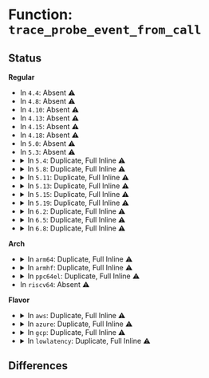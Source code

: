 # Function: <code>trace_probe_event_from_call</code>

## Status
<b>Regular</b>
<ul>
<li>
In <code>4.4</code>: Absent ⚠️
</li>
<li>
In <code>4.8</code>: Absent ⚠️
</li>
<li>
In <code>4.10</code>: Absent ⚠️
</li>
<li>
In <code>4.13</code>: Absent ⚠️
</li>
<li>
In <code>4.15</code>: Absent ⚠️
</li>
<li>
In <code>4.18</code>: Absent ⚠️
</li>
<li>
In <code>5.0</code>: Absent ⚠️
</li>
<li>
In <code>5.3</code>: Absent ⚠️
</li>
<li>
<details>
<summary>In <code>5.4</code>: Duplicate, Full Inline ⚠️</summary>

**Collision:** Static Duplication

**Inline:** Full

**Transformation:** False

**Instances:**

```
In kernel/trace/trace_kprobe.c (ffffffff811d1d80)
Location: kernel/trace/trace_probe.h:295
Inline: True
Inline callers:
  - kernel/trace/trace_kprobe.c:destroy_local_trace_kprobe
  - kernel/trace/trace_kprobe.c:kretprobe_event_define_fields
  - kernel/trace/trace_kprobe.c:kprobe_event_define_fields
  - kernel/trace/trace_kprobe.c:print_kretprobe_event
  - kernel/trace/trace_kprobe.c:print_kprobe_event
  - kernel/trace/trace_kprobe.c:disable_trace_kprobe
  - kernel/trace/trace_kprobe.c:enable_trace_kprobe
  - kernel/trace/trace_kprobe.c:trace_kprobe_error_injectable
  - kernel/trace/trace_kprobe.c:trace_kprobe_on_func_entry
```
```
In kernel/trace/trace_uprobe.c (ffffffff811da7f0)
Location: kernel/trace/trace_probe.h:295
Inline: True
Inline callers:
  - kernel/trace/trace_uprobe.c:destroy_local_trace_uprobe
  - kernel/trace/trace_uprobe.c:uprobe_perf_close
  - kernel/trace/trace_uprobe.c:uprobe_event_define_fields
  - kernel/trace/trace_uprobe.c:probe_event_disable
  - kernel/trace/trace_uprobe.c:probe_event_enable
  - kernel/trace/trace_uprobe.c:print_uprobe_event
```
</details>
</li>
<li>
<details>
<summary>In <code>5.8</code>: Duplicate, Full Inline ⚠️</summary>

**Collision:** Static Duplication

**Inline:** Full

**Transformation:** False

**Instances:**

```
In kernel/trace/trace_kprobe.c (ffffffff811ee770)
Location: kernel/trace/trace_probe.h:295
Inline: True
Inline callers:
  - kernel/trace/trace_kprobe.c:destroy_local_trace_kprobe
  - kernel/trace/trace_kprobe.c:bpf_get_kprobe_info
  - kernel/trace/trace_kprobe.c:kretprobe_event_define_fields
  - kernel/trace/trace_kprobe.c:kprobe_event_define_fields
  - kernel/trace/trace_kprobe.c:print_kretprobe_event
  - kernel/trace/trace_kprobe.c:print_kprobe_event
  - kernel/trace/trace_kprobe.c:disable_trace_kprobe
  - kernel/trace/trace_kprobe.c:enable_trace_kprobe
  - kernel/trace/trace_kprobe.c:trace_kprobe_error_injectable
  - kernel/trace/trace_kprobe.c:trace_kprobe_on_func_entry
```
```
In kernel/trace/trace_uprobe.c (ffffffff811f72b0)
Location: kernel/trace/trace_probe.h:295
Inline: True
Inline callers:
  - kernel/trace/trace_uprobe.c:destroy_local_trace_uprobe
  - kernel/trace/trace_uprobe.c:bpf_get_uprobe_info
  - kernel/trace/trace_uprobe.c:uprobe_perf_open
  - kernel/trace/trace_uprobe.c:uprobe_perf_close
  - kernel/trace/trace_uprobe.c:uprobe_event_define_fields
  - kernel/trace/trace_uprobe.c:probe_event_disable
  - kernel/trace/trace_uprobe.c:probe_event_enable
  - kernel/trace/trace_uprobe.c:print_uprobe_event
```
</details>
</li>
<li>
<details>
<summary>In <code>5.11</code>: Duplicate, Full Inline ⚠️</summary>

**Collision:** Static Duplication

**Inline:** Full

**Transformation:** False

**Instances:**

```
In kernel/trace/trace_kprobe.c (ffffffff811ec9c0)
Location: kernel/trace/trace_probe.h:294
Inline: True
Inline callers:
  - kernel/trace/trace_kprobe.c:destroy_local_trace_kprobe
  - kernel/trace/trace_kprobe.c:bpf_get_kprobe_info
  - kernel/trace/trace_kprobe.c:kretprobe_event_define_fields
  - kernel/trace/trace_kprobe.c:kprobe_event_define_fields
  - kernel/trace/trace_kprobe.c:print_kretprobe_event
  - kernel/trace/trace_kprobe.c:print_kprobe_event
  - kernel/trace/trace_kprobe.c:disable_trace_kprobe
  - kernel/trace/trace_kprobe.c:enable_trace_kprobe
  - kernel/trace/trace_kprobe.c:trace_kprobe_error_injectable
  - kernel/trace/trace_kprobe.c:trace_kprobe_on_func_entry
```
```
In kernel/trace/trace_uprobe.c (ffffffff811f5e60)
Location: kernel/trace/trace_probe.h:294
Inline: True
Inline callers:
  - kernel/trace/trace_uprobe.c:destroy_local_trace_uprobe
  - kernel/trace/trace_uprobe.c:bpf_get_uprobe_info
  - kernel/trace/trace_uprobe.c:uprobe_perf_open
  - kernel/trace/trace_uprobe.c:uprobe_perf_close
  - kernel/trace/trace_uprobe.c:uprobe_event_define_fields
  - kernel/trace/trace_uprobe.c:probe_event_disable
  - kernel/trace/trace_uprobe.c:probe_event_enable
  - kernel/trace/trace_uprobe.c:print_uprobe_event
```
</details>
</li>
<li>
<details>
<summary>In <code>5.13</code>: Duplicate, Full Inline ⚠️</summary>

**Collision:** Static Duplication

**Inline:** Full

**Transformation:** False

**Instances:**

```
In kernel/trace/trace_kprobe.c (ffffffff811ed720)
Location: kernel/trace/trace_probe.h:294
Inline: True
Inline callers:
  - kernel/trace/trace_kprobe.c:destroy_local_trace_kprobe
  - kernel/trace/trace_kprobe.c:bpf_get_kprobe_info
  - kernel/trace/trace_kprobe.c:kretprobe_event_define_fields
  - kernel/trace/trace_kprobe.c:kprobe_event_define_fields
  - kernel/trace/trace_kprobe.c:print_kretprobe_event
  - kernel/trace/trace_kprobe.c:print_kprobe_event
  - kernel/trace/trace_kprobe.c:disable_trace_kprobe
  - kernel/trace/trace_kprobe.c:enable_trace_kprobe
  - kernel/trace/trace_kprobe.c:trace_kprobe_error_injectable
  - kernel/trace/trace_kprobe.c:trace_kprobe_on_func_entry
```
```
In kernel/trace/trace_uprobe.c (ffffffff811f6d50)
Location: kernel/trace/trace_probe.h:294
Inline: True
Inline callers:
  - kernel/trace/trace_uprobe.c:destroy_local_trace_uprobe
  - kernel/trace/trace_uprobe.c:trace_uprobe_register
  - kernel/trace/trace_uprobe.c:bpf_get_uprobe_info
  - kernel/trace/trace_uprobe.c:uprobe_perf_close
  - kernel/trace/trace_uprobe.c:uprobe_event_define_fields
  - kernel/trace/trace_uprobe.c:probe_event_disable
  - kernel/trace/trace_uprobe.c:probe_event_enable
  - kernel/trace/trace_uprobe.c:print_uprobe_event
```
</details>
</li>
<li>
<details>
<summary>In <code>5.15</code>: Duplicate, Full Inline ⚠️</summary>

**Collision:** Static Duplication

**Inline:** Full

**Transformation:** False

**Instances:**

```
In kernel/trace/trace_eprobe.c (ffffffff8120a38d)
Location: kernel/trace/trace_probe.h:296
Inline: True
Inline callers:
  - kernel/trace/trace_eprobe.c:eprobe_register
  - kernel/trace/trace_eprobe.c:enable_trace_eprobe
  - kernel/trace/trace_eprobe.c:print_eprobe_event
  - kernel/trace/trace_eprobe.c:eprobe_event_define_fields
```
```
In kernel/trace/trace_kprobe.c (ffffffff8121e790)
Location: kernel/trace/trace_probe.h:296
Inline: True
Inline callers:
  - kernel/trace/trace_kprobe.c:destroy_local_trace_kprobe
  - kernel/trace/trace_kprobe.c:kprobe_register
  - kernel/trace/trace_kprobe.c:bpf_get_kprobe_info
  - kernel/trace/trace_kprobe.c:kretprobe_event_define_fields
  - kernel/trace/trace_kprobe.c:kprobe_event_define_fields
  - kernel/trace/trace_kprobe.c:print_kretprobe_event
  - kernel/trace/trace_kprobe.c:print_kprobe_event
  - kernel/trace/trace_kprobe.c:enable_trace_kprobe
  - kernel/trace/trace_kprobe.c:trace_kprobe_error_injectable
  - kernel/trace/trace_kprobe.c:trace_kprobe_on_func_entry
```
```
In kernel/trace/trace_uprobe.c (ffffffff81228320)
Location: kernel/trace/trace_probe.h:296
Inline: True
Inline callers:
  - kernel/trace/trace_uprobe.c:destroy_local_trace_uprobe
  - kernel/trace/trace_uprobe.c:trace_uprobe_register
  - kernel/trace/trace_uprobe.c:trace_uprobe_register
  - kernel/trace/trace_uprobe.c:bpf_get_uprobe_info
  - kernel/trace/trace_uprobe.c:uprobe_perf_close
  - kernel/trace/trace_uprobe.c:uprobe_event_define_fields
  - kernel/trace/trace_uprobe.c:probe_event_enable
  - kernel/trace/trace_uprobe.c:print_uprobe_event
```
</details>
</li>
<li>
<details>
<summary>In <code>5.19</code>: Duplicate, Full Inline ⚠️</summary>

**Collision:** Static Duplication

**Inline:** Full

**Transformation:** False

**Instances:**

```
In kernel/trace/trace_eprobe.c (0)
Location: kernel/trace/trace_probe.h:295
Inline: True
```
```
In kernel/trace/trace_kprobe.c (0)
Location: kernel/trace/trace_probe.h:295
Inline: True
```
```
In kernel/trace/trace_uprobe.c (0)
Location: kernel/trace/trace_probe.h:295
Inline: True
```
</details>
</li>
<li>
<details>
<summary>In <code>6.2</code>: Duplicate, Full Inline ⚠️</summary>

**Collision:** Static Duplication

**Inline:** Full

**Transformation:** False

**Instances:**

```
In kernel/trace/trace_eprobe.c (0)
Location: kernel/trace/trace_probe.h:300
Inline: True
```
```
In kernel/trace/trace_kprobe.c (0)
Location: kernel/trace/trace_probe.h:300
Inline: True
```
```
In kernel/trace/trace_uprobe.c (0)
Location: kernel/trace/trace_probe.h:300
Inline: True
```
</details>
</li>
<li>
<details>
<summary>In <code>6.5</code>: Duplicate, Full Inline ⚠️</summary>

**Collision:** Static Duplication

**Inline:** Full

**Transformation:** False

**Instances:**

```
In kernel/trace/trace_eprobe.c (0)
Location: kernel/trace/trace_probe.h:304
Inline: True
```
```
In kernel/trace/trace_kprobe.c (0)
Location: kernel/trace/trace_probe.h:304
Inline: True
```
```
In kernel/trace/trace_uprobe.c (0)
Location: kernel/trace/trace_probe.h:304
Inline: True
```
```
In kernel/trace/trace_fprobe.c (0)
Location: kernel/trace/trace_probe.h:304
Inline: True
```
</details>
</li>
<li>
<details>
<summary>In <code>6.8</code>: Duplicate, Full Inline ⚠️</summary>

**Collision:** Static Duplication

**Inline:** Full

**Transformation:** False

**Instances:**

```
In kernel/trace/trace_eprobe.c (0)
Location: kernel/trace/trace_probe.h:304
Inline: True
```
```
In kernel/trace/trace_kprobe.c (0)
Location: kernel/trace/trace_probe.h:304
Inline: True
```
```
In kernel/trace/trace_uprobe.c (0)
Location: kernel/trace/trace_probe.h:304
Inline: True
```
```
In kernel/trace/trace_fprobe.c (0)
Location: kernel/trace/trace_probe.h:304
Inline: True
```
</details>
</li>
</ul>
<b>Arch</b>
<ul>
<li>
<details>
<summary>In <code>arm64</code>: Duplicate, Full Inline ⚠️</summary>

**Collision:** Static Duplication

**Inline:** Full

**Transformation:** False

**Instances:**

```
In kernel/trace/trace_kprobe.c (ffff800010251f48)
Location: kernel/trace/trace_probe.h:295
Inline: True
Inline callers:
  - kernel/trace/trace_kprobe.c:destroy_local_trace_kprobe
  - kernel/trace/trace_kprobe.c:kretprobe_event_define_fields
  - kernel/trace/trace_kprobe.c:kprobe_event_define_fields
  - kernel/trace/trace_kprobe.c:print_kretprobe_event
  - kernel/trace/trace_kprobe.c:print_kprobe_event
  - kernel/trace/trace_kprobe.c:disable_trace_kprobe
  - kernel/trace/trace_kprobe.c:enable_trace_kprobe
  - kernel/trace/trace_kprobe.c:trace_kprobe_error_injectable
  - kernel/trace/trace_kprobe.c:trace_kprobe_on_func_entry
```
```
In kernel/trace/trace_uprobe.c (ffff80001025af00)
Location: kernel/trace/trace_probe.h:295
Inline: True
Inline callers:
  - kernel/trace/trace_uprobe.c:destroy_local_trace_uprobe
  - kernel/trace/trace_uprobe.c:uprobe_perf_close
  - kernel/trace/trace_uprobe.c:uprobe_event_define_fields
  - kernel/trace/trace_uprobe.c:probe_event_disable
  - kernel/trace/trace_uprobe.c:probe_event_enable
  - kernel/trace/trace_uprobe.c:print_uprobe_event
```
</details>
</li>
<li>
<details>
<summary>In <code>armhf</code>: Duplicate, Full Inline ⚠️</summary>

**Collision:** Static Duplication

**Inline:** Full

**Transformation:** False

**Instances:**

```
In kernel/trace/trace_kprobe.c (c0484e44)
Location: kernel/trace/trace_probe.h:295
Inline: True
Inline callers:
  - kernel/trace/trace_kprobe.c:destroy_local_trace_kprobe
  - kernel/trace/trace_kprobe.c:kretprobe_event_define_fields
  - kernel/trace/trace_kprobe.c:kprobe_event_define_fields
  - kernel/trace/trace_kprobe.c:print_kretprobe_event
  - kernel/trace/trace_kprobe.c:print_kprobe_event
  - kernel/trace/trace_kprobe.c:disable_trace_kprobe
  - kernel/trace/trace_kprobe.c:enable_trace_kprobe
  - kernel/trace/trace_kprobe.c:trace_kprobe_error_injectable
  - kernel/trace/trace_kprobe.c:trace_kprobe_on_func_entry
```
```
In kernel/trace/trace_uprobe.c (c048dff8)
Location: kernel/trace/trace_probe.h:295
Inline: True
Inline callers:
  - kernel/trace/trace_uprobe.c:destroy_local_trace_uprobe
  - kernel/trace/trace_uprobe.c:uprobe_perf_close
  - kernel/trace/trace_uprobe.c:uprobe_event_define_fields
  - kernel/trace/trace_uprobe.c:probe_event_disable
  - kernel/trace/trace_uprobe.c:probe_event_enable
  - kernel/trace/trace_uprobe.c:print_uprobe_event
```
</details>
</li>
<li>
<details>
<summary>In <code>ppc64el</code>: Duplicate, Full Inline ⚠️</summary>

**Collision:** Static Duplication

**Inline:** Full

**Transformation:** False

**Instances:**

```
In kernel/trace/trace_kprobe.c (c0000000002f0428)
Location: kernel/trace/trace_probe.h:295
Inline: True
Inline callers:
  - kernel/trace/trace_kprobe.c:destroy_local_trace_kprobe
  - kernel/trace/trace_kprobe.c:kretprobe_event_define_fields
  - kernel/trace/trace_kprobe.c:kprobe_event_define_fields
  - kernel/trace/trace_kprobe.c:print_kretprobe_event
  - kernel/trace/trace_kprobe.c:print_kprobe_event
  - kernel/trace/trace_kprobe.c:disable_trace_kprobe
  - kernel/trace/trace_kprobe.c:enable_trace_kprobe
  - kernel/trace/trace_kprobe.c:trace_kprobe_error_injectable
  - kernel/trace/trace_kprobe.c:trace_kprobe_on_func_entry
```
```
In kernel/trace/trace_uprobe.c (c0000000002feae8)
Location: kernel/trace/trace_probe.h:295
Inline: True
Inline callers:
  - kernel/trace/trace_uprobe.c:destroy_local_trace_uprobe
  - kernel/trace/trace_uprobe.c:uprobe_perf_close
  - kernel/trace/trace_uprobe.c:uprobe_event_define_fields
  - kernel/trace/trace_uprobe.c:probe_event_disable
  - kernel/trace/trace_uprobe.c:probe_event_enable
  - kernel/trace/trace_uprobe.c:print_uprobe_event
```
</details>
</li>
<li>
In <code>riscv64</code>: Absent ⚠️
</li>
</ul>
<b>Flavor</b>
<ul>
<li>
<details>
<summary>In <code>aws</code>: Duplicate, Full Inline ⚠️</summary>

**Collision:** Static Duplication

**Inline:** Full

**Transformation:** False

**Instances:**

```
In kernel/trace/trace_kprobe.c (ffffffff811ca3a0)
Location: kernel/trace/trace_probe.h:295
Inline: True
Inline callers:
  - kernel/trace/trace_kprobe.c:destroy_local_trace_kprobe
  - kernel/trace/trace_kprobe.c:kretprobe_event_define_fields
  - kernel/trace/trace_kprobe.c:kprobe_event_define_fields
  - kernel/trace/trace_kprobe.c:print_kretprobe_event
  - kernel/trace/trace_kprobe.c:print_kprobe_event
  - kernel/trace/trace_kprobe.c:disable_trace_kprobe
  - kernel/trace/trace_kprobe.c:enable_trace_kprobe
  - kernel/trace/trace_kprobe.c:trace_kprobe_error_injectable
  - kernel/trace/trace_kprobe.c:trace_kprobe_on_func_entry
```
```
In kernel/trace/trace_uprobe.c (ffffffff811d2e10)
Location: kernel/trace/trace_probe.h:295
Inline: True
Inline callers:
  - kernel/trace/trace_uprobe.c:destroy_local_trace_uprobe
  - kernel/trace/trace_uprobe.c:uprobe_perf_close
  - kernel/trace/trace_uprobe.c:uprobe_event_define_fields
  - kernel/trace/trace_uprobe.c:probe_event_disable
  - kernel/trace/trace_uprobe.c:probe_event_enable
  - kernel/trace/trace_uprobe.c:print_uprobe_event
```
</details>
</li>
<li>
<details>
<summary>In <code>azure</code>: Duplicate, Full Inline ⚠️</summary>

**Collision:** Static Duplication

**Inline:** Full

**Transformation:** False

**Instances:**

```
In kernel/trace/trace_kprobe.c (ffffffff811bd170)
Location: kernel/trace/trace_probe.h:295
Inline: True
Inline callers:
  - kernel/trace/trace_kprobe.c:destroy_local_trace_kprobe
  - kernel/trace/trace_kprobe.c:kretprobe_event_define_fields
  - kernel/trace/trace_kprobe.c:kprobe_event_define_fields
  - kernel/trace/trace_kprobe.c:print_kretprobe_event
  - kernel/trace/trace_kprobe.c:print_kprobe_event
  - kernel/trace/trace_kprobe.c:disable_trace_kprobe
  - kernel/trace/trace_kprobe.c:enable_trace_kprobe
  - kernel/trace/trace_kprobe.c:trace_kprobe_error_injectable
  - kernel/trace/trace_kprobe.c:trace_kprobe_on_func_entry
```
```
In kernel/trace/trace_uprobe.c (ffffffff811c5be0)
Location: kernel/trace/trace_probe.h:295
Inline: True
Inline callers:
  - kernel/trace/trace_uprobe.c:destroy_local_trace_uprobe
  - kernel/trace/trace_uprobe.c:uprobe_perf_close
  - kernel/trace/trace_uprobe.c:uprobe_event_define_fields
  - kernel/trace/trace_uprobe.c:probe_event_disable
  - kernel/trace/trace_uprobe.c:probe_event_enable
  - kernel/trace/trace_uprobe.c:print_uprobe_event
```
</details>
</li>
<li>
<details>
<summary>In <code>gcp</code>: Duplicate, Full Inline ⚠️</summary>

**Collision:** Static Duplication

**Inline:** Full

**Transformation:** False

**Instances:**

```
In kernel/trace/trace_kprobe.c (ffffffff811c8170)
Location: kernel/trace/trace_probe.h:295
Inline: True
Inline callers:
  - kernel/trace/trace_kprobe.c:destroy_local_trace_kprobe
  - kernel/trace/trace_kprobe.c:kretprobe_event_define_fields
  - kernel/trace/trace_kprobe.c:kprobe_event_define_fields
  - kernel/trace/trace_kprobe.c:print_kretprobe_event
  - kernel/trace/trace_kprobe.c:print_kprobe_event
  - kernel/trace/trace_kprobe.c:disable_trace_kprobe
  - kernel/trace/trace_kprobe.c:enable_trace_kprobe
  - kernel/trace/trace_kprobe.c:trace_kprobe_error_injectable
  - kernel/trace/trace_kprobe.c:trace_kprobe_on_func_entry
```
```
In kernel/trace/trace_uprobe.c (ffffffff811d0be0)
Location: kernel/trace/trace_probe.h:295
Inline: True
Inline callers:
  - kernel/trace/trace_uprobe.c:destroy_local_trace_uprobe
  - kernel/trace/trace_uprobe.c:uprobe_perf_close
  - kernel/trace/trace_uprobe.c:uprobe_event_define_fields
  - kernel/trace/trace_uprobe.c:probe_event_disable
  - kernel/trace/trace_uprobe.c:probe_event_enable
  - kernel/trace/trace_uprobe.c:print_uprobe_event
```
</details>
</li>
<li>
<details>
<summary>In <code>lowlatency</code>: Duplicate, Full Inline ⚠️</summary>

**Collision:** Static Duplication

**Inline:** Full

**Transformation:** False

**Instances:**

```
In kernel/trace/trace_kprobe.c (ffffffff811d63d0)
Location: kernel/trace/trace_probe.h:295
Inline: True
Inline callers:
  - kernel/trace/trace_kprobe.c:destroy_local_trace_kprobe
  - kernel/trace/trace_kprobe.c:kretprobe_event_define_fields
  - kernel/trace/trace_kprobe.c:kprobe_event_define_fields
  - kernel/trace/trace_kprobe.c:print_kretprobe_event
  - kernel/trace/trace_kprobe.c:print_kprobe_event
  - kernel/trace/trace_kprobe.c:disable_trace_kprobe
  - kernel/trace/trace_kprobe.c:enable_trace_kprobe
  - kernel/trace/trace_kprobe.c:trace_kprobe_error_injectable
  - kernel/trace/trace_kprobe.c:trace_kprobe_on_func_entry
```
```
In kernel/trace/trace_uprobe.c (ffffffff811deea0)
Location: kernel/trace/trace_probe.h:295
Inline: True
Inline callers:
  - kernel/trace/trace_uprobe.c:destroy_local_trace_uprobe
  - kernel/trace/trace_uprobe.c:uprobe_perf_close
  - kernel/trace/trace_uprobe.c:uprobe_event_define_fields
  - kernel/trace/trace_uprobe.c:probe_event_disable
  - kernel/trace/trace_uprobe.c:probe_event_enable
  - kernel/trace/trace_uprobe.c:print_uprobe_event
```
</details>
</li>
</ul>

## Differences
